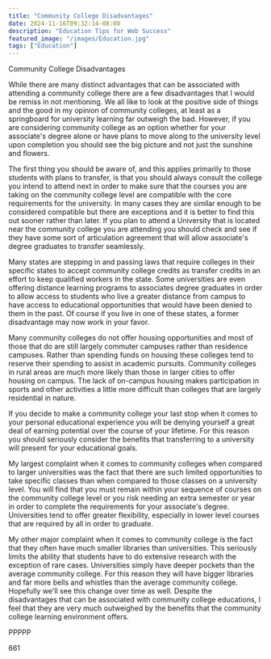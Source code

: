 ```yaml
---
title: "Community College Disadvantages"
date: 2024-11-16T09:32:14-08:00
description: "Education Tips for Web Success"
featured_image: "/images/Education.jpg"
tags: ["Education"]
---
```


Community College Disadvantages

While there are many distinct advantages that can be associated with attending a community college there are a few disadvantages that I would be remiss in not mentioning. We all like to look at the positive side of things and the good in my opinion of community colleges, at least as a springboard for university learning far outweigh the bad. However, if you are considering community college as an option whether for your associate's degree alone or have plans to move along to the university level upon completion you should see the big picture and not just the sunshine and flowers.

The first thing you should be aware of, and this applies primarily to those students with plans to transfer, is that you should always consult the college you intend to attend next in order to make sure that the courses you are taking on the community college level are compatible with the core requirements for the university. In many cases they are similar enough to be considered compatible but there are exceptions and it is better to find this out sooner rather than later. If you plan to attend a University that is located near the community college you are attending you should check and see if they have some sort of articulation agreement that will allow associate's degree graduates to transfer seamlessly. 

Many states are stepping in and passing laws that require colleges in their specific states to accept community college credits as transfer credits in an effort to keep qualified workers in the state. Some universities are even offering distance learning programs to associates degree graduates in order to allow access to students who live a greater distance from campus to have access to educational opportunities that would have been denied to them in the past. Of course if you live in one of these states, a former disadvantage may now work in your favor.

Many community colleges do not offer housing opportunities and most of those that do are still largely commuter campuses rather than residence campuses. Rather than spending funds on housing these colleges tend to reserve their spending to assist in academic pursuits. Community colleges in rural areas are much more likely than those in larger cities to offer housing on campus. The lack of on-campus housing makes participation in sports and other activities a little more difficult than colleges that are largely residential in nature. 

If you decide to make a community college your last stop when it comes to your personal educational experience you will be denying yourself a great deal of earning potential over the course of your lifetime. For this reason you should seriously consider the benefits that transferring to a university will present for your educational goals. 

My largest complaint when it comes to community colleges when compared to larger universities was the fact that there are such limited opportunities to take specific classes than when compared to those classes on a university level. You will find that you must remain within your sequence of courses on the community college level or you risk needing an extra semester or year in order to complete the requirements for your associate's degree. Universities tend to offer greater flexibility, especially in lower level courses that are required by all in order to graduate.

My other major complaint when it comes to community college is the fact that they often have much smaller libraries than universities. This seriously limits the ability that students have to do extensive research with the exception of rare cases. Universities simply have deeper pockets than the average community college.  For this reason they will have bigger libraries and far more bells and whistles than the average community college. Hopefully we'll see this change over time as well. Despite the disadvantages that can be associated with community college educations, I feel that they are very much outweighed by the benefits that the community college learning environment offers.

PPPPP

661



